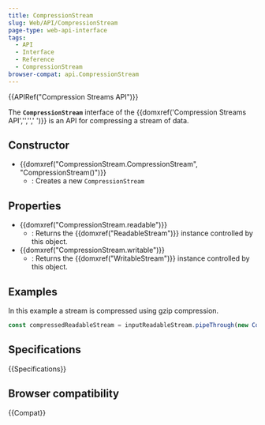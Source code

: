 ```yaml
---
title: CompressionStream
slug: Web/API/CompressionStream
page-type: web-api-interface
tags:
  - API
  - Interface
  - Reference
  - CompressionStream
browser-compat: api.CompressionStream
---
```


{{APIRef("Compression Streams API")}}

The **`CompressionStream`** interface of the {{domxref('Compression Streams API','','',' ')}} is an API for compressing a stream of data.

## Constructor

- {{domxref("CompressionStream.CompressionStream", "CompressionStream()")}}
  - : Creates a new `CompressionStream`

## Properties

- {{domxref("CompressionStream.readable")}}
  - : Returns the {{domxref("ReadableStream")}} instance controlled by this object.
- {{domxref("CompressionStream.writable")}}
  - : Returns the {{domxref("WritableStream")}} instance controlled by this object.

## Examples

In this example a stream is compressed using gzip compression.

```js
const compressedReadableStream = inputReadableStream.pipeThrough(new CompressionStream('gzip'));
```

## Specifications

{{Specifications}}

## Browser compatibility

{{Compat}}
